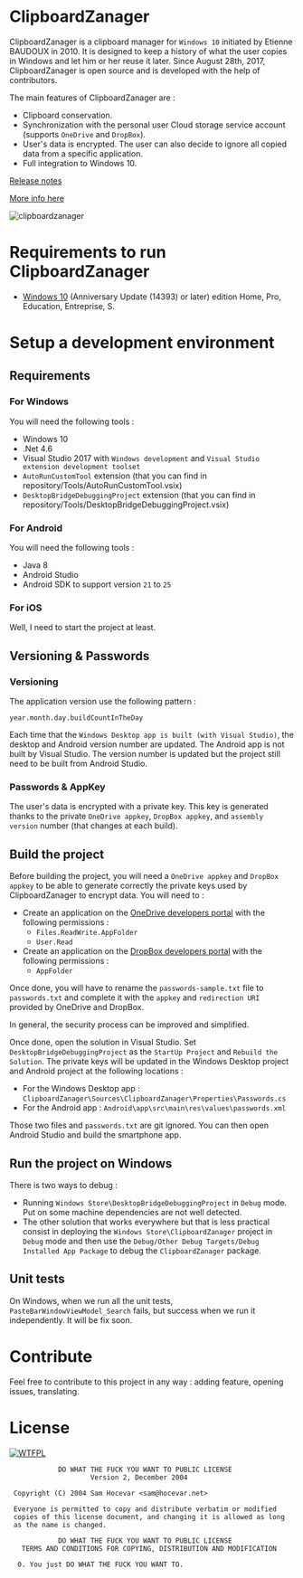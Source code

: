# ClipboardZanager

ClipboardZanager is a clipboard manager for ``Windows 10`` initiated by Etienne BAUDOUX in 2010. It is designed to keep a history of what the user copies in Windows and let him or her reuse it later. Since August 28th, 2017, ClipboardZanager is open source and is developed with the help of contributors.

The main features of ClipboardZanager are :
* Clipboard conservation.
* Synchronization with the personal user Cloud storage service account (supports ``OneDrive`` and ``DropBox``).
* User's data is encrypted. The user can also decide to ignore all copied data from a specific application.
* Full integration to Windows 10.

[Release notes](https://github.com/veler/clipboardzanager/blob/master/RELEASENOTES.md)

[More info here](http://clipboardzanager.velersoftware.com)

![clipboardzanager](http://medias.velersoftware.com/images/clipboardzanager/1.png)

# Requirements to run ClipboardZanager

* [Windows 10](https://www.microsoft.com/en-us/software-download/windows10) (Anniversary Update (14393) or later) edition Home, Pro, Education, Entreprise, S.

# Setup a development environment

## Requirements

### For Windows

You will need the following tools :
* Windows 10
* .Net 4.6
* Visual Studio 2017 with ``Windows development`` and ``Visual Studio extension development toolset``
* ``AutoRunCustomTool`` extension (that you can find in repository/Tools/AutoRunCustomTool.vsix)
* ``DesktopBridgeDebuggingProject`` extension (that you can find in repository/Tools/DesktopBridgeDebuggingProject.vsix)

### For Android

You will need the following tools :
* Java 8
* Android Studio
* Android SDK to support version ``21`` to ``25``

### For iOS

Well, I need to start the project at least.

## Versioning & Passwords

### Versioning

The application version use the following pattern :

```
year.month.day.buildCountInTheDay
```

Each time that the ``Windows Desktop app is built (with Visual Studio)``, the desktop and Android version number are updated.
The Android app is not built by Visual Studio. The version number is updated but the project still need to be built from Android Studio.

### Passwords & AppKey

The user's data is encrypted with a private key. This key is generated thanks to the private ``OneDrive appkey``, ``DropBox appkey``, and ``assembly version`` number (that changes at each build).

## Build the project

Before building the project, you will need a ``OneDrive appkey`` and ``DropBox appkey`` to be able to generate correctly the private keys used by ClipboardZanager to encrypt data.
You will need to :
* Create an application on the [OneDrive developers portal](https://dev.onedrive.com/) with the following permissions :
  * ``Files.ReadWrite.AppFolder``
  * ``User.Read``
* Create an application on the [DropBox developers portal](https://www.dropbox.com/developers) with the following permissions :
  * ``AppFolder``

Once done, you will have to rename the ``passwords-sample.txt`` file to ``passwords.txt`` and complete it with the ``appkey`` and ``redirection URI`` provided by OneDrive and DropBox.

In general, the security process can be improved and simplified.

Once done, open the solution in Visual Studio. Set ``DesktopBridgeDebuggingProject`` as the ``StartUp Project`` and ``Rebuild the Solution``. The private keys will be updated in the Windows Desktop project and Android project at the following locations :
* For the Windows Desktop app : ``ClipboardZanager\Sources\ClipboardZanager\Properties\Passwords.cs``
* For the Android app : ``Android\app\src\main\res\values\passwords.xml``

Those two files and ``passwords.txt`` are git ignored.
You can then open Android Studio and build the smartphone app.

## Run the project on Windows

There is two ways to debug :
* Running ``Windows Store\DesktopBridgeDebuggingProject`` in ``Debug`` mode. Put on some machine dependencies are not well detected.
* The other solution that works everywhere but that is less practical consist in deploying the ``Windows Store\ClipboardZanager`` project in ``Debug`` mode and then use the ``Debug/Other Debug Targets/Debug Installed App Package`` to debug the ``ClipboardZanager`` package.

## Unit tests

On Windows, when we run all the unit tests, ``PasteBarWindowViewModel_Search`` fails, but success when we run it independently. It will be fix soon.

# Contribute

Feel free to contribute to this project in any way : adding feature, opening issues, translating.

# License

[![WTFPL](http://www.wtfpl.net/wp-content/uploads/2012/12/wtfpl-badge-1.png)](http://www.wtfpl.net/)

```
            DO WHAT THE FUCK YOU WANT TO PUBLIC LICENSE
                    Version 2, December 2004

 Copyright (C) 2004 Sam Hocevar <sam@hocevar.net>

 Everyone is permitted to copy and distribute verbatim or modified
 copies of this license document, and changing it is allowed as long
 as the name is changed.

            DO WHAT THE FUCK YOU WANT TO PUBLIC LICENSE
   TERMS AND CONDITIONS FOR COPYING, DISTRIBUTION AND MODIFICATION

  0. You just DO WHAT THE FUCK YOU WANT TO.
```